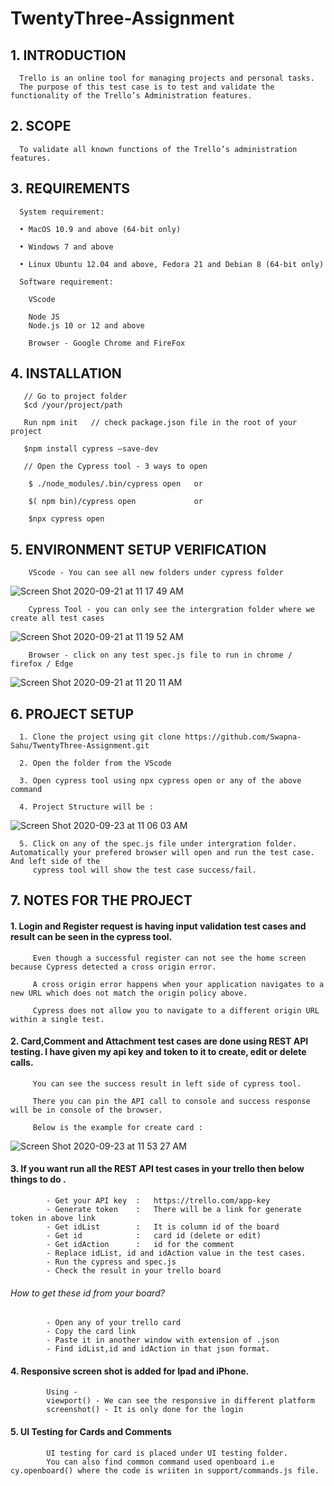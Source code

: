 # TwentyThree-Assignment
## 1.	INTRODUCTION

      Trello is an online tool for managing projects and personal tasks.
      The purpose of this test case is to test and validate the functionality of the Trello’s Administration features.

## 2.	SCOPE
      
      To validate all known functions of the Trello’s administration features.

## 3.	REQUIREMENTS

      System requirement:
      
      •	MacOS 10.9 and above (64-bit only)
      
      •	Windows 7 and above
      
      •	Linux Ubuntu 12.04 and above, Fedora 21 and Debian 8 (64-bit only)
      
      Software requirement:
        
        VScode 

        Node JS
        Node.js 10 or 12 and above

        Browser - Google Chrome and FireFox


## 4.	INSTALLATION

       // Go to project folder 
       $cd /your/project/path
       
       Run npm init   // check package.json file in the root of your project 
       
       $npm install cypress –save-dev
       
       // Open the Cypress tool - 3 ways to open 
       
        $ ./node_modules/.bin/cypress open   or
        
        $( npm bin)/cypress open             or
        
        $npx cypress open
        
        
## 5.   ENVIRONMENT SETUP VERIFICATION

        VScode - You can see all new folders under cypress folder

![Screen Shot 2020-09-21 at 11 17 49 AM](https://user-images.githubusercontent.com/47104798/93755437-94d04500-fc03-11ea-8cc8-5a461c88f0f7.png)
         
    
        Cypress Tool - you can only see the intergration folder where we create all test cases
       
 ![Screen Shot 2020-09-21 at 11 19 52 AM](https://user-images.githubusercontent.com/47104798/93755455-9ef24380-fc03-11ea-94c8-4e0b01a6fe8f.png)  
 

        Browser - click on any test spec.js file to run in chrome / firefox / Edge
        
 ![Screen Shot 2020-09-21 at 11 20 11 AM](https://user-images.githubusercontent.com/47104798/93755471-a4e82480-fc03-11ea-8d5d-1e6fe24db7c5.png)
 

## 6.    PROJECT SETUP 

      1. Clone the project using git clone https://github.com/Swapna-Sahu/TwentyThree-Assignment.git
      
      2. Open the folder from the VScode
      
      3. Open cypress tool using npx cypress open or any of the above command
      
      4. Project Structure will be : 

![Screen Shot 2020-09-23 at 11 06 03 AM](https://user-images.githubusercontent.com/47104798/93991792-f66feb00-fd8c-11ea-8b95-8fc44b391f67.png)

      5. Click on any of the spec.js file under intergration folder. Automatically your prefered browser will open and run the test case. And left side of the            
         cypress tool will show the test case success/fail.
      

## 7.    NOTES FOR THE PROJECT


####   1. Login and Register request is having input validation test cases and result can be seen in the cypress tool. 
      
         Even though a successful register can not see the home screen because Cypress detected a cross origin error.
         
         A cross origin error happens when your application navigates to a new URL which does not match the origin policy above.
         
         Cypress does not allow you to navigate to a different origin URL within a single test.
         
         
####    2. Card,Comment and Attachment test cases are done using REST API testing. I have given my api key and token to it to create, edit or delete calls.
      
         You can see the success result in left side of cypress tool. 
         
         There you can pin the API call to console and success response will be in console of the browser. 
         
         Below is the example for create card :
         
        
![Screen Shot 2020-09-23 at 11 53 27 AM](https://user-images.githubusercontent.com/47104798/93997307-8c0e7900-fd93-11ea-90ee-392a264ee7f1.png)     


####   3. If you want run all the REST API test cases in your trello then below things to do .

            - Get your API key  :   https://trello.com/app-key
            - Generate token    :   There will be a link for generate token in above link
            - Get idList        :   It is column id of the board
            - Get id            :   card id (delete or edit)
            - Get idAction      :   id for the comment
            - Replace idList, id and idAction value in the test cases.
            - Run the cypress and spec.js 
            - Check the result in your trello board
            
######      How to get these id from your board?
            
            - Open any of your trello card
            - Copy the card link 
            - Paste it in another window with extension of .json
            - Find idList,id and idAction in that json format.
            
####   4. Responsive screen shot is added for Ipad and iPhone.

            Using - 
            viewport() - We can see the responsive in different platform
            screenshot() - It is only done for the login
            
####   5. UI Testing for Cards and Comments 

            UI testing for card is placed under UI testing folder. 
            You can also find common command used openboard i.e cy.openboard() where the code is wriiten in support/commands.js file.
            
            
            
            
            
            
            

